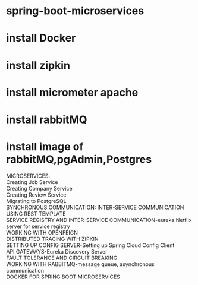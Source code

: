 # spring-boot-microservices
<h1>install Docker</h1>
<h1>install zipkin</h1>
<h1>install micrometer apache </h1>
<h1>install rabbitMQ</h1>
<h1>install image of rabbitMQ,pgAdmin,Postgres </h1>





MICROSERVICES:<br>
Creating Job Service<br>
Creating Company Service<br>
Creating Review Service<br>
Migrating to PostgreSQL<br>
SYNCHRONOUS COMMUNICATION: INTER-SERVICE COMMUNICATION USING REST TEMPLATE<br>
SERVICE REGISTRY AND INTER-SERVICE COMMUNICATION-eureka Netflix server for service registry<br>
WORKING WITH OPENFEIGN<br>
DISTRIBUTED TRACING WITH ZIPKIN<br>
SETTING UP CONFIG SERVER-Setting up Spring Cloud Config Client<br>
API GATEWAYS-Eureka Discovery Server<br>
FAULT TOLERANCE AND CIRCUIT BREAKING<br>
WORKING WITH RABBITMQ-message queue, asynchronous communication<br>
DOCKER FOR SPRING BOOT MICROSERVICES<br>

